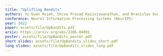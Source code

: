 ```yaml
---
title: "Uplifting Bandits"
authors: Yu-Guan Hsieh, Shiva Prasad Kasiviswanathan, and Branislav Kveton
conference: Neural Information Processing Systems (NeurIPS)
year: 2022
paper: assets/file/UpBandits.pdf
arxiv: https://arxiv.org/abs/2206.04091
poster: assets/file/UpBandits_poster.pdf
short slides: assets/file/UpBandits_slides_short.pdf
long slides: assets/file/UpBandits_slides_long.pdf
---
```

